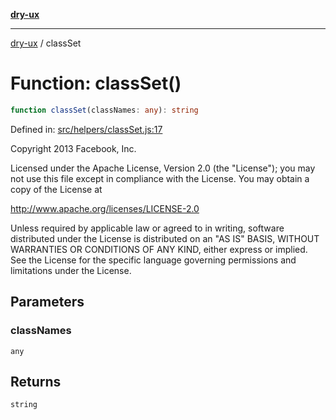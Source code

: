 [**dry-ux**](../README.md)

***

[dry-ux](../globals.md) / classSet

# Function: classSet()

```ts
function classSet(classNames: any): string
```

Defined in: [src/helpers/classSet.js:17](https://github.com/navedr/dry-ux/blob/86c22f6b530b5213bb68b86926f9eb34d851fb9f/src/helpers/classSet.js#L17)

Copyright 2013 Facebook, Inc.

Licensed under the Apache License, Version 2.0 (the "License");
you may not use this file except in compliance with the License.
You may obtain a copy of the License at

http://www.apache.org/licenses/LICENSE-2.0

Unless required by applicable law or agreed to in writing, software
distributed under the License is distributed on an "AS IS" BASIS,
WITHOUT WARRANTIES OR CONDITIONS OF ANY KIND, either express or implied.
See the License for the specific language governing permissions and
limitations under the License.

## Parameters

### classNames

`any`

## Returns

`string`
